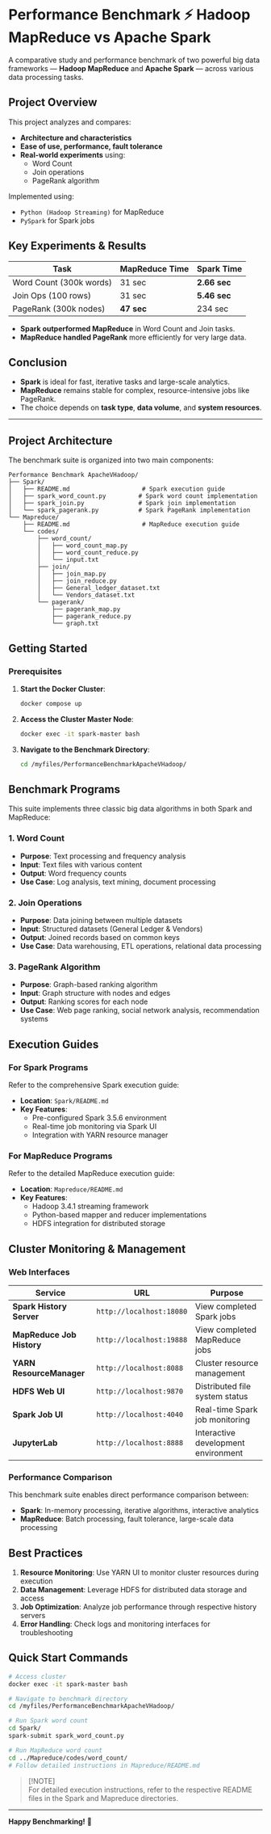 # Performance Benchmark ⚡ Hadoop MapReduce vs Apache Spark

A comparative study and performance benchmark of two powerful big data frameworks — **Hadoop MapReduce** and **Apache Spark** — across various data processing tasks.

## Project Overview

This project analyzes and compares:

- **Architecture and characteristics**
- **Ease of use, performance, fault tolerance**
- **Real-world experiments** using:
  - Word Count
  - Join operations
  - PageRank algorithm

Implemented using:

- `Python (Hadoop Streaming)` for MapReduce
- `PySpark` for Spark jobs

## Key Experiments & Results

| Task                    | MapReduce Time | Spark Time   |
| ----------------------- | -------------- | ------------ |
| Word Count (300k words) | 31 sec         | **2.66 sec** |
| Join Ops (100 rows)     | 31 sec         | **5.46 sec** |
| PageRank (300k nodes)   | **47 sec**     | 234 sec      |

- **Spark outperformed MapReduce** in Word Count and Join tasks.
- **MapReduce handled PageRank** more efficiently for very large data.

## Conclusion

- **Spark** is ideal for fast, iterative tasks and large-scale analytics.
- **MapReduce** remains stable for complex, resource-intensive jobs like PageRank.
- The choice depends on **task type**, **data volume**, and **system resources**.

---


## Project Architecture

The benchmark suite is organized into two main components:

```
Performance Benchmark ApacheVHadoop/
├── Spark/
│   ├── README.md                    # Spark execution guide
│   ├── spark_word_count.py         # Spark word count implementation
│   ├── spark_join.py               # Spark join implementation
│   └── spark_pagerank.py           # Spark PageRank implementation
└── Mapreduce/
    ├── README.md                    # MapReduce execution guide
    └── codes/
        ├── word_count/
        │   ├── word_count_map.py
        │   ├── word_count_reduce.py
        │   └── input.txt
        ├── join/
        │   ├── join_map.py
        │   ├── join_reduce.py
        │   ├── General_ledger_dataset.txt
        │   └── Vendors_dataset.txt
        └── pagerank/
            ├── pagerank_map.py
            ├── pagerank_reduce.py
            └── graph.txt
```

## Getting Started

### Prerequisites

1. **Start the Docker Cluster**:
   ```bash
   docker compose up
   ```

2. **Access the Cluster Master Node**:
   ```bash
   docker exec -it spark-master bash
   ```

3. **Navigate to the Benchmark Directory**:
   ```bash
   cd /myfiles/PerformanceBenchmarkApacheVHadoop/
   ```

## Benchmark Programs

This suite implements three classic big data algorithms in both Spark and MapReduce:

### 1. Word Count
- **Purpose**: Text processing and frequency analysis
- **Input**: Text files with various content
- **Output**: Word frequency counts
- **Use Case**: Log analysis, text mining, document processing

### 2. Join Operations
- **Purpose**: Data joining between multiple datasets
- **Input**: Structured datasets (General Ledger & Vendors)
- **Output**: Joined records based on common keys
- **Use Case**: Data warehousing, ETL operations, relational data processing

### 3. PageRank Algorithm
- **Purpose**: Graph-based ranking algorithm
- **Input**: Graph structure with nodes and edges
- **Output**: Ranking scores for each node
- **Use Case**: Web page ranking, social network analysis, recommendation systems

## Execution Guides

### For Spark Programs
Refer to the comprehensive Spark execution guide:
- **Location**: `Spark/README.md`
- **Key Features**: 
  - Pre-configured Spark 3.5.6 environment
  - Real-time job monitoring via Spark UI
  - Integration with YARN resource manager

### For MapReduce Programs
Refer to the detailed MapReduce execution guide:
- **Location**: `Mapreduce/README.md`
- **Key Features**:
  - Hadoop 3.4.1 streaming framework
  - Python-based mapper and reducer implementations
  - HDFS integration for distributed storage

## Cluster Monitoring & Management

### Web Interfaces

| Service | URL | Purpose |
|---------|-----|----------|
| **Spark History Server** | `http://localhost:18080` | View completed Spark jobs |
| **MapReduce Job History** | `http://localhost:19888` | View completed MapReduce jobs |
| **YARN ResourceManager** | `http://localhost:8088` | Cluster resource management |
| **HDFS Web UI** | `http://localhost:9870` | Distributed file system status |
| **Spark Job UI** | `http://localhost:4040` | Real-time Spark job monitoring |
| **JupyterLab** | `http://localhost:8888` | Interactive development environment |

### Performance Comparison

This benchmark suite enables direct performance comparison between:
- **Spark**: In-memory processing, iterative algorithms, interactive analytics
- **MapReduce**: Batch processing, fault tolerance, large-scale data processing

## Best Practices

1. **Resource Monitoring**: Use YARN UI to monitor cluster resources during execution
2. **Data Management**: Leverage HDFS for distributed data storage and access
3. **Job Optimization**: Analyze job performance through respective history servers
4. **Error Handling**: Check logs and monitoring interfaces for troubleshooting

## Quick Start Commands

```bash
# Access cluster
docker exec -it spark-master bash

# Navigate to benchmark directory
cd /myfiles/PerformanceBenchmarkApacheVHadoop/

# Run Spark word count
cd Spark/
spark-submit spark_word_count.py

# Run MapReduce word count
cd ../Mapreduce/codes/word_count/
# Follow detailed instructions in Mapreduce/README.md
```

> [!NOTE]\
> For detailed execution instructions, refer to the respective README files in the Spark and Mapreduce directories.

---

**Happy Benchmarking!** 🚀